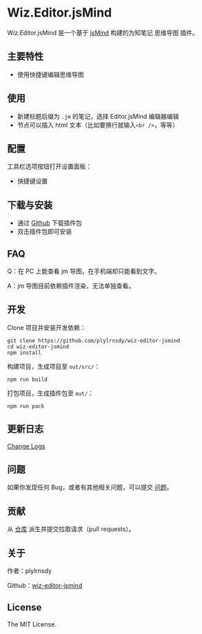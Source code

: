 # Wiz.Editor.jsMind

Wiz.Editor.jsMind 是一个基于 [jsMind][jsmind] 构建的为知笔记 思维导图 插件。

## 主要特性
- 使用快捷键编辑思维导图

## 使用
- 新建标题后缀为 `.jm` 的笔记，选择 Editor.jsMind 编辑器编辑
- 节点可以插入 html 文本（比如要换行就输入`<br />`，等等）

## 配置
工具栏选项按钮打开设置面板：
- 快捷键设置

## 下载与安装
- 通过 [Github][releases] 下载插件包
- 双击插件包即可安装

## FAQ
Q：在 PC 上能查看 jm 导图，在手机端却只能看到文字。

A：jm 导图目前依赖插件渲染，无法单独查看。

## 开发
Clone 项目并安装开发依赖：

    git clone https://github.com/plylrnsdy/wiz-editor-jsmind
    cd wiz-editor-jsmind
    npm install

构建项目，生成项目至 `out/src/`：

    npm run build

打包项目，生成插件包至 `out/`：

    npm run pack

## 更新日志
[Change Logs](./CHANGELOG.md)

## 问题
如果你发现任何 Bug，或者有其他相关问题，可以提交 [问题][issues]。

## 贡献
从 [仓库][repository] 派生并提交拉取请求（pull requests）。

## 关于
作者：plylrnsdy

Github：[wiz-editor-jsmind][repository]

## License
The MIT License.

[jsmind]:https://github.com/hizzgdev/jsmind
[issues]:https://github.com/plylrnsdy/wiz-editor-jsmind/issues
[releases]:https://github.com/plylrnsdy/wiz-editor-jsmind/releases
[repository]:https://github.com/plylrnsdy/wiz-editor-jsmind

